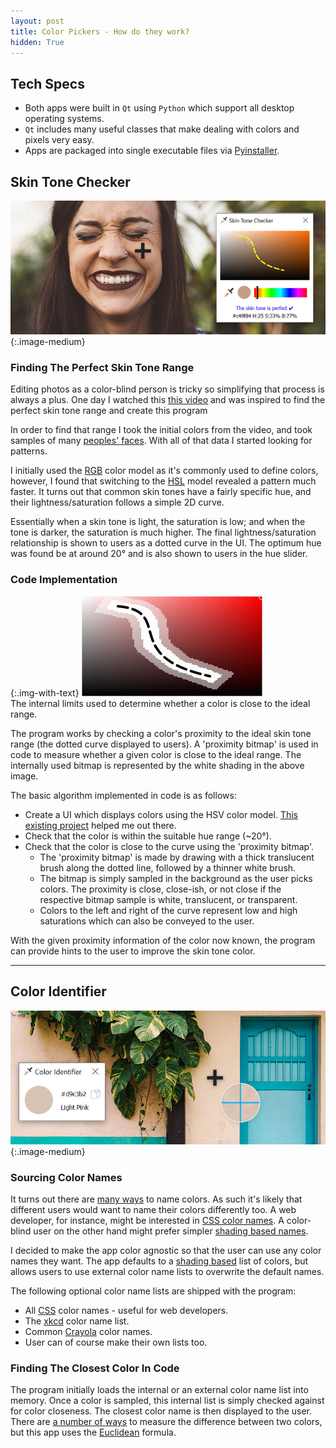 ```yaml
---
layout: post
title: Color Pickers - How do they work?
hidden: True
---
```


## Tech Specs

- Both apps were built in `Qt` using `Python` which support all desktop operating systems.
- `Qt` includes many useful classes that make dealing with colors and pixels very easy.
- Apps are packaged into single executable files via [Pyinstaller](https://pyinstaller.readthedocs.io/en/stable/).

## Skin Tone Checker

![Image of the UI](/images/color_picker_skin_tone.jpg){:.image-medium}<br>

### Finding The Perfect Skin Tone Range

Editing photos as a color-blind person is tricky so simplifying that process is always a plus. One day I watched this [this video](https://www.youtube.com/watch?v=Wvr8LCSuFjE) and was inspired to find the perfect skin tone range and create this program

In order to find that range I took the initial colors from the video, and took samples of many [peoples' faces](http://vis-www.cs.umass.edu/lfw/alpha_all_30.html). With all of that data I started looking for patterns.

I initially used the [RGB](https://es.wikipedia.org/wiki/RGB) color model as it's commonly used to define colors, however, I found that switching to the [HSL](https://en.wikipedia.org/wiki/HSL_and_HSV) model revealed a pattern much faster. It turns out that common skin tones have a fairly specific hue, and their lightness/saturation follows a simple 2D curve.

Essentially when a skin tone is light, the saturation is low; and when the tone is darker, the saturation is much higher. The final lightness/saturation relationship is shown to users as a dotted curve in the UI. The optimum hue was found be at around 20° and is also shown to users in the hue slider.

### Code Implementation

{:.img-with-text}
![The perfect skin tone range displayed with the internal proximity map](/images/color_picker_proximity.jpg)<br>
The internal limits used to determine whether a color is close to the ideal range.

The program works by checking a color's proximity to the ideal skin tone range (the dotted curve displayed to users). A 'proximity bitmap' is used in code to measure whether a given color is close to the ideal range. The internally used bitmap is represented by the white shading in the above image.

The basic algorithm implemented in code is as follows:
- Create a UI which displays colors using the HSV color model. [This existing project](https://github.com/PyQt5/CustomWidgets) helped me out there.
- Check that the color is within the suitable hue range (~20°).
- Check that the color is close to the curve using the 'proximity bitmap'.
  - The 'proximity bitmap' is made by drawing with a thick translucent brush along the dotted line, followed by a thinner white brush.
  - The bitmap is simply sampled in the background as the user picks colors. The proximity is close, close-ish, or not close if the respective bitmap sample is white, translucent, or transparent.
  - Colors to the left and right of the curve represent low and high saturations which can also be conveyed to the user.

With the given proximity information of the color now known, the program can provide hints to the user to improve the skin tone color.

---

## Color Identifier

![Image of the UI](/images/color_picker_identifier.jpg){:.image-medium}<br>

### Sourcing Color Names

It turns out there are [many ways](https://en.wikipedia.org/wiki/Lists_of_colors) to name colors. As such it's likely that different users would want to name their colors differently too. A web developer, for instance, might be interested in [CSS color names](https://www.w3schools.com/colors/colors_groups.asp). A color-blind user on the other hand might prefer simpler [shading based names](https://en.wikipedia.org/wiki/List_of_colors_by_shade).

I decided to make the app color agnostic so that the user can use any color names they want. The app defaults to a [shading based](https://en.wikipedia.org/wiki/List_of_colors_by_shade) list of colors, but allows users to use external color name lists to overwrite the default names.

The following optional color name lists are shipped with the program:
- All [CSS](https://www.w3schools.com/colors/colors_groups.asp) color names - useful for web developers.
- The [xkcd](https://xkcd.com/color/rgb/) color name list.
- Common [Crayola](https://en.wikipedia.org/wiki/List_of_Crayola_crayon_colors) color names.
- User can of course make their own lists too.

### Finding The Closest Color In Code

The program initially loads the internal or an external color name list into memory. Once a color is sampled, this internal list is simply checked against for color closeness. The closest color name is then displayed to the user. There are [a number of ways](https://en.wikipedia.org/wiki/Color_difference) to measure the difference between two colors, but this app uses the [Euclidean](https://en.wikipedia.org/wiki/Color_difference#Euclidean) formula.